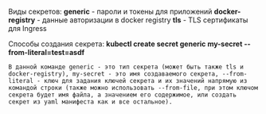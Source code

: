 Виды секретов:
**generic** - пароли и токены для приложений
**docker-registry** - данные авторизации в docker registry
**tls** - TLS сертификаты для Ingress

Способы создания секрета:
**kubectl create secret generic my-secret --from-literal=test=asdf**

    В данной команде generic - это тип секрета (может быть также tls и docker-registry), my-secret - это имя создаваемого секрета, --from-literal - ключ для задания ключей секрета и их значений напрямую из командой строки (также можно использовать --from-file, при этом ключом секрета будет имя файла, а значением его содержимое, или создать секрет из yaml манифеста как и все остальное).


